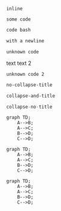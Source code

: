 `inline`

```
some code
```
```bash
code bash
```

```bash
with a newline

```

```unknown
unknown code
```
text
text 2
```unknown
unknown code 2
```

```sh title A b c
no-collapse-title
```

```bash collapse title A b c
collapse-and-title
```

```c collapse
collapse-no-title
```

```mermaid
graph TD;
    A-->B;
    A-->C;
    B-->D;
    C-->D;
```

```mermaid collapse title my mermaid graph
graph TD;
    A-->B;
    A-->C;
    B-->D;
    C-->D;
```

```mermaid title my mermaid graph
graph TD;
    A-->B;
    A-->C;
    B-->D;
    C-->D;
```
